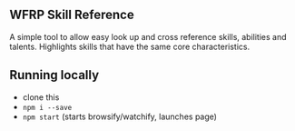 ## WFRP Skill Reference
A simple tool to allow easy look up and cross reference skills, abilities and talents. Highlights skills that have the same core characteristics.

## Running locally
- clone this
- `npm i --save`
- `npm start` (starts browsify/watchify, launches page)